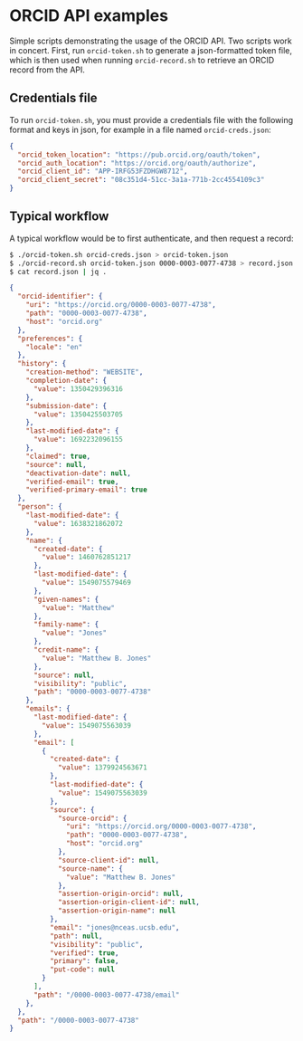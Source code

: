 # ORCID API examples

Simple scripts demonstrating the usage of the ORCID API. Two scripts work in concert. First, run `orcid-token.sh` 
to generate a json-formatted token file, which is then used when running `orcid-record.sh` to retrieve
an ORCID record from the API.

## Credentials file

To run `orcid-token.sh`, you must provide a credentials file with the following format and keys in json, for example in
a file named `orcid-creds.json`:

```json
{
  "orcid_token_location": "https://pub.orcid.org/oauth/token",
  "orcid_auth_location": "https://orcid.org/oauth/authorize",
  "orcid_client_id": "APP-IRFG53FZDHGW8712",
  "orcid_client_secret": "08c351d4-51cc-3a1a-771b-2cc4554109c3"
}
```

## Typical workflow

A typical workflow would be to first authenticate, and then request a record:

```sh
$ ./orcid-token.sh orcid-creds.json > orcid-token.json
$ ./orcid-record.sh orcid-token.json 0000-0003-0077-4738 > record.json
$ cat record.json | jq .
```

```json
{
  "orcid-identifier": {
    "uri": "https://orcid.org/0000-0003-0077-4738",
    "path": "0000-0003-0077-4738",
    "host": "orcid.org"
  },
  "preferences": {
    "locale": "en"
  },
  "history": {
    "creation-method": "WEBSITE",
    "completion-date": {
      "value": 1350429396316
    },
    "submission-date": {
      "value": 1350425503705
    },
    "last-modified-date": {
      "value": 1692232096155
    },
    "claimed": true,
    "source": null,
    "deactivation-date": null,
    "verified-email": true,
    "verified-primary-email": true
  },
  "person": {
    "last-modified-date": {
      "value": 1638321862072
    },
    "name": {
      "created-date": {
        "value": 1460762851217
      },
      "last-modified-date": {
        "value": 1549075579469
      },
      "given-names": {
        "value": "Matthew"
      },
      "family-name": {
        "value": "Jones"
      },
      "credit-name": {
        "value": "Matthew B. Jones"
      },
      "source": null,
      "visibility": "public",
      "path": "0000-0003-0077-4738"
    },
    "emails": {
      "last-modified-date": {
        "value": 1549075563039
      },
      "email": [
        {
          "created-date": {
            "value": 1379924563671
          },
          "last-modified-date": {
            "value": 1549075563039
          },
          "source": {
            "source-orcid": {
              "uri": "https://orcid.org/0000-0003-0077-4738",
              "path": "0000-0003-0077-4738",
              "host": "orcid.org"
            },
            "source-client-id": null,
            "source-name": {
              "value": "Matthew B. Jones"
            },
            "assertion-origin-orcid": null,
            "assertion-origin-client-id": null,
            "assertion-origin-name": null
          },
          "email": "jones@nceas.ucsb.edu",
          "path": null,
          "visibility": "public",
          "verified": true,
          "primary": false,
          "put-code": null
        }
      ],
      "path": "/0000-0003-0077-4738/email"
    },
  },
  "path": "/0000-0003-0077-4738"
}
```

